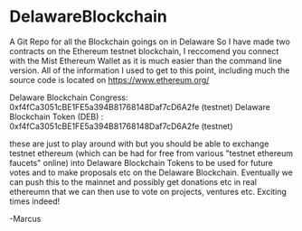 # DelawareBlockchain
A Git Repo for all the Blockchain goings on in Delaware
So I have made two contracts on the Ethereum testnet blockchain, I reccomend you connect with the Mist Ethereum Wallet as it is much easier than the command line version. 
All of the information I used to get to this point, including much the source code is located on https://www.ethereum.org/

Delaware Blockchain Congress: 0xf4fCa3051cBE1FE5a394B81768148Daf7cD6A2fe (testnet)
Delaware Blockchain Token (DEB) : 0xf4fCa3051cBE1FE5a394B81768148Daf7cD6A2fe (testnet)

these are just to play around with but you should be able to exchange testnet ethereum (which can be had for free from various "testnet ethereum faucets" online) into Delaware Blockchain Tokens to be used for future votes and to make proposals etc on the Delaware Blockchain. Eventually we can push this to the mainnet and possibly get donations etc in real ethereumn that we can then use to vote on projects, ventures etc.
Exciting times indeed! 


-Marcus
